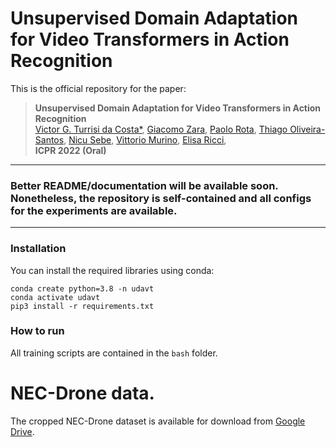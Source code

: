 # Unsupervised Domain Adaptation for Video Transformers in Action Recognition
This is the official repository for the paper:
<!-- > **[Unsupervised Domain Adaptation for Video Transformers in Action Recognition](TODO)**<br> -->
> **Unsupervised Domain Adaptation for Video Transformers in Action Recognition**<br>
> [Victor G. Turrisi da Costa*](https://scholar.google.com/citations?user=UQctXiEAAAAJ&hl=en&oi=ao), [Giacomo Zara](https://scholar.google.com/citations?user=KvwYqUUAAAAJ&hl=en), [Paolo Rota](https://scholar.google.com/citations?user=K1goGQ4AAAAJ&hl=en), [Thiago Oliveira-Santos](https://scholar.google.com/citations?user=i3R7j_8AAAAJ&hl=en), [Nicu Sebe](https://scholar.google.com/citations?user=tNtjSewAAAAJ&hl=en), [Vittorio Murino](https://scholar.google.com/citations?user=yV3_PTkAAAAJ&hl=en), [Elisa Ricci](https://scholar.google.com/citations?user=xf1T870AAAAJ&hl=en), <br>
> **ICPR 2022 (Oral)**

---

### Better README/documentation will be available soon. Nonetheless, the repository is self-contained and all configs for the experiments are available.

---

### Installation

You can install the required libraries using conda:
```
conda create python=3.8 -n udavt
conda activate udavt
pip3 install -r requirements.txt
```

### How to run

All training scripts are contained in the `bash` folder.


# NEC-Drone data.
The cropped NEC-Drone dataset is available for download from [Google Drive](https://drive.google.com/file/d/1C9vkOUaKr1EthHp8VPGDpCxrx8IgTKr2/view?usp=sharing).